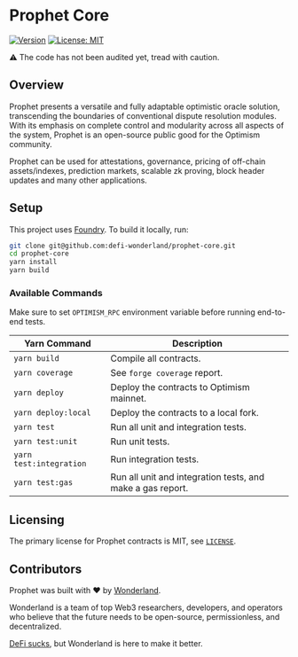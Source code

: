 # Prophet Core

[![Version](https://img.shields.io/npm/v/@defi-wonderland/prophet-core-contracts?label=Version&tag=latest)](https://www.npmjs.com/package/@defi-wonderland/prophet-core-contracts)
[![License: MIT](https://img.shields.io/badge/License-MIT-blue.svg)](https://github.com/defi-wonderland/prophet-core/blob/main/LICENSE)

⚠️ The code has not been audited yet, tread with caution.

## Overview

Prophet presents a versatile and fully adaptable optimistic oracle solution, transcending the boundaries of conventional dispute resolution modules. With its emphasis on complete control and modularity across all aspects of the system, Prophet is an open-source public good for the Optimism community.

Prophet can be used for attestations, governance, pricing of off-chain assets/indexes, prediction markets, scalable zk proving, block header updates and many other applications.

## Setup

This project uses [Foundry](https://book.getfoundry.sh/). To build it locally, run:

```sh
git clone git@github.com:defi-wonderland/prophet-core.git
cd prophet-core
yarn install
yarn build
```

### Available Commands

Make sure to set `OPTIMISM_RPC` environment variable before running end-to-end tests.

| Yarn Command            | Description                                                |
| ----------------------- | ---------------------------------------------------------- |
| `yarn build`            | Compile all contracts.                                     |
| `yarn coverage`         | See `forge coverage` report.                               |
| `yarn deploy`           | Deploy the contracts to Optimism mainnet.                  |
| `yarn deploy:local`     | Deploy the contracts to a local fork.                      |
| `yarn test`             | Run all unit and integration tests.                        |
| `yarn test:unit`        | Run unit tests.                                            |
| `yarn test:integration` | Run integration tests.                                     |
| `yarn test:gas`         | Run all unit and integration tests, and make a gas report. |

## Licensing

The primary license for Prophet contracts is MIT, see [`LICENSE`](./LICENSE).

## Contributors

Prophet was built with ❤️ by [Wonderland](https://defi.sucks).

Wonderland is a team of top Web3 researchers, developers, and operators who believe that the future needs to be open-source, permissionless, and decentralized.

[DeFi sucks](https://defi.sucks), but Wonderland is here to make it better.
